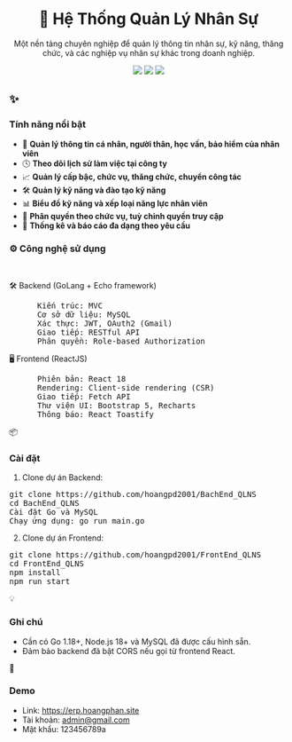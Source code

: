 <h1 align="center">📘 Hệ Thống Quản Lý Nhân Sự</h1>

<p align="center">
  Một nền tảng chuyên nghiệp để quản lý thông tin nhân sự, kỹ năng, thăng chức, và các nghiệp vụ nhân sự khác trong doanh nghiệp.
</p>

<p align="center">
  <img src="https://img.shields.io/badge/react-18-blue?logo=react" />
  <img src="https://img.shields.io/badge/golang-echo-green?logo=go" />
  <img src="https://img.shields.io/badge/mysql-DB-blue?logo=mysql" />
</p>

## ✨ <h3>Tính năng nổi bật</h3>

- 👤 **Quản lý thông tin cá nhân, người thân, học vấn, bảo hiểm của nhân viên**
- 🕓 **Theo dõi lịch sử làm việc tại công ty**
- 📈 **Quản lý cấp bậc, chức vụ, thăng chức, chuyển công tác**
- 🛠️ **Quản lý kỹ năng và đào tạo kỹ năng**
- 📊 **Biểu đồ kỹ năng và xếp loại năng lực nhân viên**
- 🔐 **Phân quyền theo chức vụ, tuỳ chỉnh quyền truy cập**
- 🧾 **Thống kê và báo cáo đa dạng theo yêu cầu**

<h3>⚙️ Công nghệ sử dụng</h3></br>

🛠️ Backend (GoLang + Echo framework)
<pre>
      Kiến trúc: MVC
      Cơ sở dữ liệu: MySQL
      Xác thực: JWT, OAuth2 (Gmail)
      Giao tiếp: RESTful API
      Phân quyền: Role-based Authorization
</pre>

🖥️ Frontend (ReactJS)
<pre>
      Phiên bản: React 18
      Rendering: Client-side rendering (CSR)
      Giao tiếp: Fetch API
      Thư viện UI: Bootstrap 5, Recharts
      Thông báo: React Toastify
</pre>

📦 <h3>Cài đặt</h3>

1. Clone dự án Backend:
<pre>
git clone https://github.com/hoangpd2001/BachEnd_QLNS
cd BachEnd_QLNS
Cài đặt Go và MySQL
Chạy ứng dụng: go run main.go
</pre>

2. Clone dự án Frontend:
<pre>
git clone https://github.com/hoangpd2001/FrontEnd_QLNS
cd FrontEnd_QLNS
npm install
npm run start
</pre>

💡 <h3>Ghi chú</h3>
- Cần có Go 1.18+, Node.js 18+ và MySQL đã được cấu hình sẵn.
- Đảm bảo backend đã bật CORS nếu gọi từ frontend React.

🚀 <h3>Demo</h3>
- Link: https://erp.hoangphan.site  
- Tài khoản: admin@gmail.com  
- Mật khẩu: 123456789a
